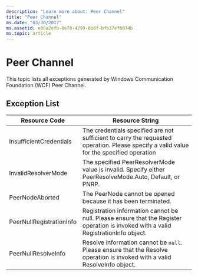 ```yaml
---
description: "Learn more about: Peer Channel"
title: "Peer Channel"
ms.date: "03/30/2017"
ms.assetid: e06a2efb-8e70-4299-8b0f-bfb37efb074b
ms.topic: article
---
```

# Peer Channel

This topic lists all exceptions generated by Windows Communication Foundation (WCF) Peer Channel.  
  
## Exception List  
  
|Resource Code|Resource String|  
|-------------------|---------------------|  
|InsufficientCredentials|The credentials specified are not sufficient to carry the requested operation. Please specify a valid value for the specified operation|  
|InvalidResolverMode|The specified PeerResolverMode value is invalid. Specify either PeerResolveMode.Auto, Default, or PNRP.|  
|PeerNodeAborted|The PeerNode cannot be opened because it has been terminated.|  
|PeerNullRegistrationInfo|Registration information cannot be null. Please ensure that the Register operation is invoked with a valid RegistrationInfo object.|  
|PeerNullResolveInfo|Resolve information cannot be `null`. Please ensure that the Resolve operation is invoked with a valid ResolveInfo object.|
